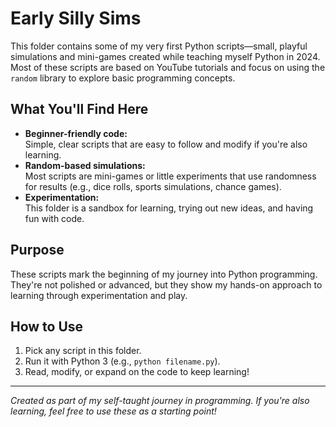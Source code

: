 # Early Silly Sims

This folder contains some of my very first Python scripts—small, playful simulations and mini-games created while teaching myself Python in 2024. Most of these scripts are based on YouTube tutorials and focus on using the `random` library to explore basic programming concepts.

## What You'll Find Here

- **Beginner-friendly code:**  
  Simple, clear scripts that are easy to follow and modify if you're also learning.
- **Random-based simulations:**  
  Most scripts are mini-games or little experiments that use randomness for results (e.g., dice rolls, sports simulations, chance games).
- **Experimentation:**  
  This folder is a sandbox for learning, trying out new ideas, and having fun with code.

## Purpose

These scripts mark the beginning of my journey into Python programming. They're not polished or advanced, but they show my hands-on approach to learning through experimentation and play.

## How to Use

1. Pick any script in this folder.
2. Run it with Python 3 (e.g., `python filename.py`).
3. Read, modify, or expand on the code to keep learning!

---

*Created as part of my self-taught journey in programming. If you're also learning, feel free to use these as a starting point!*
